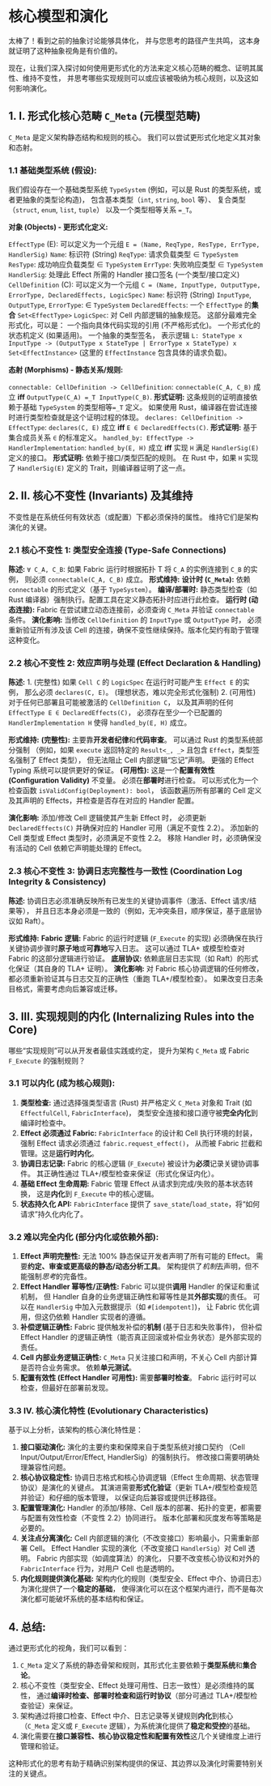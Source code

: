 # 核心模型和演化

太棒了！看到之前的抽象讨论能够具体化，
并与您思考的路径产生共鸣，
这本身就证明了这种抽象视角是有价值的。

现在，让我们深入探讨如何使用更形式化的方法来定义核心范畴的概念、证明其属性、维持不变性，
并思考哪些实现规则可以或应该被吸纳为核心规则，以及这如何影响演化。

## 1. **I. 形式化核心范畴 `C_Meta` (元模型范畴)**

`C_Meta` 是定义架构静态结构和规则的核心。
我们可以尝试更形式化地定义其对象和态射。

### 1.1 **基础类型系统 (假设):**

我们假设存在一个基础类型系统 `TypeSystem`
(例如，可以是 Rust 的类型系统，或者更抽象的类型论构造)，
包含基本类型（`int`, `string`, `bool` 等）、
复合类型（`struct`, `enum`, `list`, `tuple`）
以及一个类型相等关系 `=_T`。

**对象 (Objects) - 更形式化定义:**

`EffectType` (E):
    可以定义为一个元组
    `E = (Name, ReqType, ResType, ErrType, HandlerSig)`
    `Name`: 标识符 (String)
    `ReqType`: 请求负载类型 ∈ `TypeSystem`
    `ResType`: 成功响应负载类型 ∈ `TypeSystem`
    `ErrType`: 失败响应类型 ∈ `TypeSystem`
    `HandlerSig`: 处理此 Effect 所需的 Handler 接口签名 (一个类型/接口定义)
`CellDefinition` (C):
    可以定义为一个元组
    `C = (Name, InputType, OutputType, ErrorType, DeclaredEffects, LogicSpec)`
    `Name`: 标识符 (String)
    `InputType`, `OutputType`, `ErrorType`: ∈ `TypeSystem`
    `DeclaredEffects`: 一个 `EffectType` 的**集合** `Set<EffectType>`
    `LogicSpec`:
        对 Cell 内部逻辑的抽象规范。
        这部分最难完全形式化，可以是：
            一个指向具体代码实现的引用 (不严格形式化)。
            一个形式化的状态机定义 (如果适用)。
            一个抽象的类型签名，
                表示逻辑
                `L: StateType x InputType -> (OutputType x StateType | ErrorType x StateType) x Set<EffectInstance>`
                (这里的 `EffectInstance` 包含具体的请求负载)。

**态射 (Morphisms) - 静态关系/规则:**

`connectable: CellDefinition -> CellDefinition`:
    `connectable(C_A, C_B)` 成立 **iff** `OutputType(C_A) =_T InputType(C_B)`.
        **形式证明:**
            这条规则的证明直接依赖于基础 `TypeSystem` 的类型相等`=_T` 定义。
            如果使用 Rust，编译器在尝试连接时进行类型检查就是这个证明过程的体现。
`declares: CellDefinition -> EffectType`:
     `declares(C, E)` 成立 **iff** `E ∈ DeclaredEffects(C)`.
        **形式证明:**
            基于集合成员关系 `∈` 的标准定义。
`handled_by: EffectType -> HandlerImplementation`:
    `handled_by(E, H)` 成立 **iff** 实现 `H` 满足 `HandlerSig(E)` 定义的接口。
        **形式证明:**
            依赖于接口/类型匹配的规则。
            在 Rust 中，如果 `H` 实现了 `HandlerSig(E)` 定义的 Trait，则编译器证明了这一点。

## 2. **II. 核心不变性 (Invariants) 及其维持**

不变性是在系统任何有效状态（或配置）下都必须保持的属性。
维持它们是架构演化的关键。

### 2.1 **核心不变性 1: 类型安全连接 (Type-Safe Connections)**

**陈述:**
    `∀ C_A, C_B`:
        如果 Fabric 运行时根据拓扑 T 将 `C_A` 的实例连接到 `C_B` 的实例，
        则必须 `connectable(C_A, C_B)` 成立。
**形式维持:**
    **设计时 (`C_Meta`):**
        依赖 `connectable` 的形式定义（基于 `TypeSystem`）。
    **编译/部署时:**
        静态类型检查（如 Rust 编译器）强制执行。配置工具在定义静态拓扑时应进行此检查。
    **运行时 (动态连接):**
        Fabric 在尝试建立动态连接前，必须查询 `C_Meta` 并验证 `connectable` 条件。
    **演化影响:**
        当修改 `CellDefinition` 的 `InputType` 或 `OutputType` 时，
        必须重新验证所有涉及该 Cell 的连接，确保不变性继续保持。版本化契约有助于管理这种变化。

### 2.2 **核心不变性 2: 效应声明与处理 (Effect Declaration & Handling)**

**陈述:**
    1.  (完整性) 如果 `Cell C` 的 `LogicSpec` 在运行时可能产生 `Effect E` 的实例，
        那么必须 `declares(C, E)`。 (理想状态，难以完全形式化强制)
    2.  (可用性) 对于任何已部署且可能被激活的 `CellDefinition C`，
        以及其声明的任何 `EffectType E ∈ DeclaredEffects(C)`，
        必须存在至少一个已配置的 `HandlerImplementation H` 使得 `handled_by(E, H)` 成立。

**形式维持:**
    **(完整性):** 主要靠**开发者纪律**和**代码审查**。
    可以通过 Rust 的类型系统部分强制
    （例如，如果 `execute` 返回特定的 `Result<_, _>` 且包含 `Effect`，类型签名强制了 Effect 类型），
    但无法阻止 Cell 内部逻辑“忘记”声明。
    更强的 Effect Typing 系统可以提供更好的保证。
    **(可用性):** 这是一个**配置有效性 (Configuration Validity)** 不变量。
    必须在**部署时**进行检查。
    可以形式化为一个检查函数 `isValidConfig(Deployment): bool`，
    该函数遍历所有部署的 Cell 定义及其声明的 Effects，并检查是否存在对应的 Handler 配置。

**演化影响:**
    添加/修改 Cell 逻辑使其产生新 Effect 时，
    必须更新 `DeclaredEffects(C)` 并确保对应的 Handler 可用（满足不变性 2.2）。
    添加新的 Cell 类型或 Effect 类型时，必须满足不变性 2.2。
    移除 Handler 时，必须确保没有活动的 Cell 依赖它声明能处理的 Effect。

### 2.3 **核心不变性 3: 协调日志完整性与一致性 (Coordination Log Integrity & Consistency)**

**陈述:**
    协调日志必须准确反映所有已发生的关键协调事件（激活、Effect 请求/结果等），
    并且日志本身必须是一致的（例如，无冲突条目，顺序保证，基于底层协议如 Raft）。

**形式维持:**
    **Fabric 逻辑:**
        Fabric 的运行时逻辑 (`F_Execute` 的实现)
        必须确保在执行关键协调步骤时**原子地**或**可靠地**写入日志。
        这可以通过 TLA+ 或模型检查对 Fabric 的这部分逻辑进行验证。
    **底层协议:**
        依赖底层日志实现（如 Raft）的形式化保证（其自身的 TLA+ 证明）。
    **演化影响:**
        对 Fabric 核心协调逻辑的任何修改，
        都必须重新验证其与日志交互的正确性（重跑 TLA+/模型检查）。
        如果改变日志条目格式，需要考虑向后兼容或迁移。

## 3. **III. 实现规则的内化 (Internalizing Rules into the Core)**

哪些“实现规则”可以从开发者最佳实践或约定，
提升为架构 `C_Meta` 或 Fabric `F_Execute` 的强制规则？

### 3.1 **可以内化 (成为核心规则):**

1. **类型检查:**
    通过选择强类型语言 (Rust) 并严格定义 `C_Meta` 对象和
    Trait (如 `EffectfulCell`, `FabricInterface`)，
    类型安全连接和接口遵守被**完全内化**到编译时检查中。
2. **Effect 必须通过 Fabric:**
    `FabricInterface` 的设计和 Cell 执行环境的封装，
    强制 Effect 请求必须通过 `fabric.request_effect()`，
    从而被 Fabric 拦截和管理。这是**运行时内化**。
3. **协调日志记录:**
   Fabric 的核心逻辑 (`F_Execute`) 被设计为**必须**记录关键协调事件。
   其正确性通过 TLA+/模型检查来保证（形式化保证内化）。
4. **基础 Effect 生命周期:**
   Fabric 管理 Effect 从请求到完成/失败的基本状态转换，
   这是**内化**到 `F_Execute` 中的核心逻辑。
5. **状态持久化 API:**
   `FabricInterface` 提供了 `save_state`/`load_state`，将“如何请求”持久化内化了。

### 3.2 **难以完全内化 (部分内化或依赖外部):**

1. **Effect 声明完整性:**
   无法 100% 静态保证开发者声明了所有可能的 Effect。
   需要**约定、审查或更高级的静态/动态分析工具**。
   架构提供了*机制*去声明，但不能强制*思考*的完备性。
2. **Effect Handler 幂等性/正确性:**
   Fabric 可以提供**调用** Handler 的保证和重试机制，
   但 Handler 自身的业务逻辑正确性和幂等性是其**外部实现**的责任。
   可以在 `HandlerSig` 中加入元数据提示（如 `#[idempotent]`)，
   让 Fabric 优化调用，但这仍依赖 Handler 实现者的遵循。
3. **补偿逻辑正确性:**
   Fabric 提供触发补偿的**机制** (基于日志和失败事件)，
   但补偿 Effect Handler 的逻辑正确性（能否真正回滚或补偿业务状态）是外部实现的责任。
4. **Cell 内部业务逻辑正确性:**
   `C_Meta` 只关注接口和声明，不关心 Cell 内部计算是否符合业务需求。
   依赖**单元测试**。
5. **配置有效性 (Effect Handler 可用性):**
   需要**部署时检查**。
   Fabric 运行时可以检查，但最好在部署前发现。

### 3.3 **IV. 核心演化特性 (Evolutionary Characteristics)**

基于以上分析，该架构的核心演化特性是：

1. **接口驱动演化:**
    演化的主要约束和保障来自于类型系统对接口契约
    （Cell Input/Output/Error/Effect, HandlerSig）的强制执行。
    修改接口需要明确处理兼容性问题。
2. **核心协议稳定性:**
    协调日志格式和核心协调逻辑（Effect 生命周期、状态管理协议）是演化的关键点。
    其演进需要**形式化验证**（更新 TLA+/模型检查规范并验证）和仔细的版本管理，
    以保证向后兼容或提供迁移路径。
3. **配置管理演化:**
    Handler 的添加/移除、Cell 版本的部署、拓扑的变更，都需要与配置有效性检查（不变性 2.2）协同进行。
    版本化部署和灰度发布等策略是必要的。
4. **关注点分离演化:**
    Cell 内部逻辑的演化（不改变接口）影响最小，只需重新部署 Cell。
    Effect Handler 实现的演化（不改变接口 `HandlerSig`）对 Cell 透明。
    Fabric 内部实现（如调度算法）的演化，
    只要不改变核心协议和对外的 `FabricInterface` 行为，对用户 Cell 也是透明的。
5. **内化规则提供演化基础:**
    架构内化的规则（类型安全、Effect 中介、协调日志）为演化提供了一个**稳定的基础**，
    使得演化可以在这个框架内进行，而不是每次演化都可能破坏系统的基本结构和保证。

## 4. **总结:**

通过更形式化的视角，我们可以看到：

1. `C_Meta` 定义了系统的静态骨架和规则，其形式化主要依赖于**类型系统**和**集合论**。
2. 核心不变性（类型安全、Effect 处理可用性、日志一致性）是必须维持的属性，
    通过**编译时检查、部署时检查和运行时协议**（部分可通过 TLA+/模型检查验证）来保证。
3. 架构通过将接口检查、Effect 中介、日志记录等关键规则**内化**到核心
（`C_Meta` 定义或 `F_Execute` 逻辑），为系统演化提供了**稳定和受控**的基础。
4. 演化需要在**接口兼容性、核心协议稳定性和配置有效性**这几个关键维度上进行管理和验证。

这种形式化的思考有助于精确识别架构提供的保证、其边界以及演化时需要特别关注的关键点。
